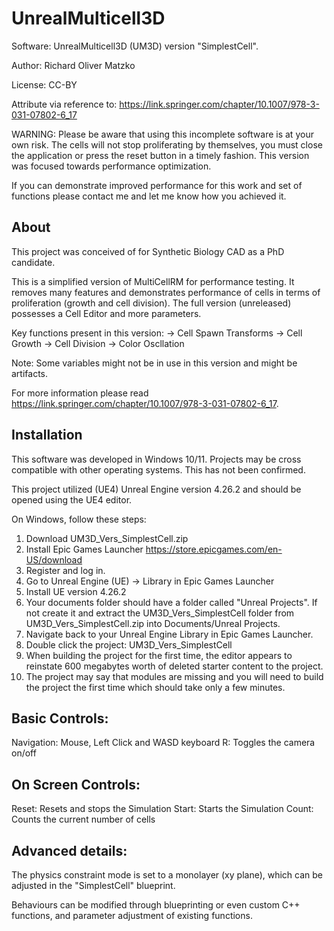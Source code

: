 # UnrealMulticell3D

Software: UnrealMulticell3D (UM3D) version "SimplestCell".

Author: Richard Oliver Matzko

License: CC-BY

Attribute via reference to: https://link.springer.com/chapter/10.1007/978-3-031-07802-6_17

WARNING: Please be aware that using this incomplete software is at your own risk. The cells will not stop proliferating by themselves, you must close the application or press the reset button in a timely fashion. This version was focused towards performance optimization.

If you can demonstrate improved performance for this work and set of functions please contact me and let me know how you achieved it.

About
-----
This project was conceived of for Synthetic Biology CAD as a PhD candidate.

This is a simplified version of MultiCellRM for performance testing. It removes many features and demonstrates performance of cells in terms of proliferation (growth and cell division). The full version (unreleased) possesses a Cell Editor and more parameters.

Key functions present in this version:
-> Cell Spawn Transforms
-> Cell Growth
-> Cell Division
-> Color Oscllation

Note: Some variables might not be in use in this version and might be artifacts.

For more information please read https://link.springer.com/chapter/10.1007/978-3-031-07802-6_17.

Installation
------------
This software was developed in Windows 10/11. Projects may be cross compatible with other operating systems. This has not been confirmed.

This project utilized (UE4) Unreal Engine version 4.26.2 and should be opened using the UE4 editor.

On Windows, follow these steps:

1. Download UM3D_Vers_SimplestCell.zip
1. Install Epic Games Launcher https://store.epicgames.com/en-US/download
2. Register and log in.
3. Go to Unreal Engine (UE) -> Library in Epic Games Launcher
4. Install UE version 4.26.2
5. Your documents folder should have a folder called "Unreal Projects". If not create it and extract the UM3D_Vers_SimplestCell folder from UM3D_Vers_SimplestCell.zip into Documents/Unreal Projects.
6. Navigate back to your Unreal Engine Library in Epic Games Launcher.
7. Double click the project: UM3D_Vers_SimplestCell
8. When building the project for the first time, the editor appears to reinstate 600 megabytes worth of deleted starter content to the project.
9. The project may say that modules are missing and you will need to build the project the first time which should take only a few minutes.

Basic Controls:
--------------
Navigation: Mouse, Left Click and WASD keyboard
R: Toggles the camera on/off

On Screen Controls:
------------------
Reset: Resets and stops the Simulation
Start: Starts the Simulation
Count: Counts the current number of cells

Advanced details:
---------------
The physics constraint mode is set to a monolayer (xy plane), which can be adjusted in the "SimplestCell" blueprint.

Behaviours can be modified through blueprinting or even custom C++ functions, and parameter adjustment of existing functions.
